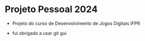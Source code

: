 # Projeto Pessoal 2024

- Projeto do curso de Desenvolvimento de Jogos Digitais IFPR

- fui obrigado a usar git gui
